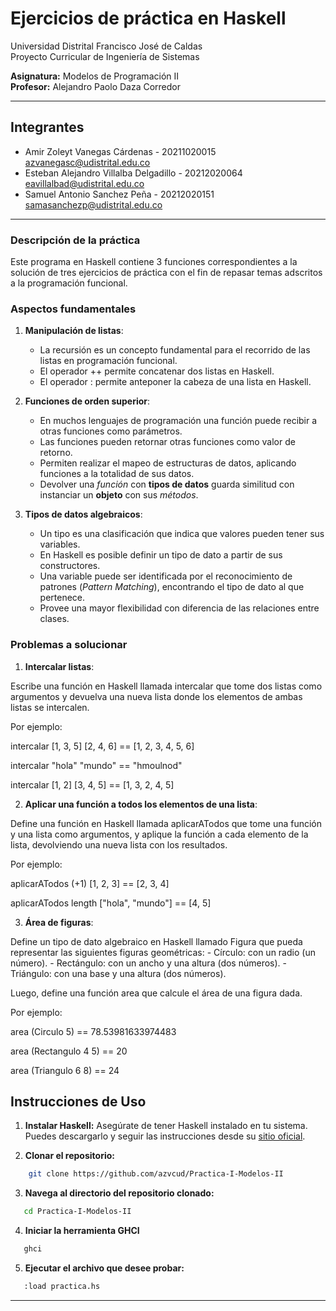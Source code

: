 # Ejercicios de práctica en Haskell

Universidad Distrital Francisco José de Caldas  
Proyecto Curricular de Ingeniería de Sistemas

**Asignatura:** Modelos de Programación II  
**Profesor:** Alejandro Paolo Daza Corredor

---

## Integrantes

- Amir Zoleyt Vanegas Cárdenas - 20211020015 <br> azvanegasc@udistrital.edu.co
- Esteban Alejandro Villalba Delgadillo - 20212020064 <br> eavillalbad@udistrital.edu.co
- Samuel Antonio Sanchez Peña - 20212020151 <br> samasanchezp@udistrital.edu.co

---

### Descripción de la práctica

Este programa en Haskell contiene 3 funciones correspondientes a la solución de tres ejercicios de 
práctica con el fin de repasar temas adscritos a la programación funcional.

### Aspectos fundamentales

1. **Manipulación de listas**:
   - La recursión es un concepto fundamental para el recorrido de las listas en programación funcional.
   - El operador ++ permite concatenar dos listas en Haskell.
   - El operador : permite anteponer la cabeza de una lista en Haskell.
   
2. **Funciones de orden superior**:
   - En muchos lenguajes de programación una función puede recibir a otras funciones como parámetros.
   - Las funciones pueden retornar otras funciones como valor de retorno.
   - Permiten realizar el mapeo de estructuras de datos, aplicando funciones a la totalidad de sus datos.
   - Devolver una *función* con **tipos de datos** guarda similitud con instanciar un **objeto** con sus *métodos*.

3. **Tipos de datos algebraicos**:
   - Un tipo es una clasificación que indica que valores pueden tener sus variables.
   - En Haskell es posible definir un tipo de dato a partir de sus constructores.
   - Una variable puede ser identificada por el reconocimiento de patrones (*Pattern Matching*), encontrando el tipo de dato al que pertenece.
   - Provee una mayor flexibilidad con diferencia de las relaciones entre clases.

### Problemas a solucionar

1. **Intercalar listas**:

Escribe una función en Haskell llamada intercalar que tome dos listas como argumentos y devuelva una nueva lista donde los elementos de ambas listas se intercalen.

Por ejemplo:

intercalar [1, 3, 5] [2, 4, 6] == [1, 2, 3, 4, 5, 6]

intercalar "hola" "mundo" == "hmoulnod"

intercalar [1, 2] [3, 4, 5] == [1, 3, 2, 4, 5] 

2. **Aplicar una función a todos los elementos de una lista**:

Define una función en Haskell llamada aplicarATodos que tome una función y una lista como argumentos, y aplique la función a cada elemento de la lista, devolviendo una nueva lista con los resultados.

Por ejemplo:

aplicarATodos (+1) [1, 2, 3] == [2, 3, 4]

aplicarATodos length ["hola", "mundo"] == [4, 5]

3. **Área de figuras**:

Define un tipo de dato algebraico en Haskell llamado Figura que pueda representar las siguientes figuras geométricas:
    - Círculo: con un radio (un número).
    - Rectángulo: con un ancho y una altura (dos números).
    - Triángulo: con una base y una altura (dos números).

Luego, define una función area que calcule el área de una figura dada.

Por ejemplo:

area (Circulo 5) == 78.53981633974483

area (Rectangulo 4 5) == 20

area (Triangulo 6 8) == 24

## Instrucciones de Uso

1. **Instalar Haskell:**
Asegúrate de tener Haskell instalado en tu sistema. Puedes descargarlo y seguir las instrucciones desde su [sitio oficial](https://www.haskell.org).

2. **Clonar el repositorio:**
```bash
    git clone https://github.com/azvcud/Practica-I-Modelos-II
```
3. **Navega al directorio del repositorio clonado:**
```bash
   cd Practica-I-Modelos-II
```
4. **Iniciar la herramienta GHCI**
```bash
   ghci
```

5. **Ejecutar el archivo que desee probar:**
```bash
   :load practica.hs
```

---